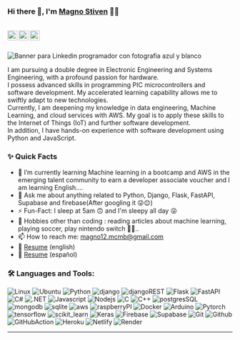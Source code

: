 ### Hi there 👋, I'm [Magno Stiven](https://github.com/Magno-12) 👨‍💻

<br/>

<a href="https://www.linkedin.com/in/magnomartinez/">
  <img align="left" alt="Magno Linkedin" width="22px" src="https://cdn.jsdelivr.net/npm/simple-icons@v3/icons/linkedin.svg" />
</a>

<a href="https://t.me/magno12cuco">
  <img align="left" alt="Magno Telegram" width="22px" src="https://cdn.jsdelivr.net/npm/simple-icons@v3/icons/telegram.svg" />
</a>


<a href="mailto:magno12.mcmb@gmail.com">
  <img align="left" alt="Magno Email" width="22px" src="https://cdn.jsdelivr.net/npm/simple-icons@v3/icons/gmail.svg" />
</a>
<br />
<br/>

![Banner para Linkedin programador con fotografia azul y blanco](https://github.com/Magno-12/Magno-12/assets/66977118/8477fdf5-b24a-4afd-93a6-cd5d759446e4)

<p>
I am pursuing a double degree in Electronic Engineering and Systems Engineering, with a profound passion for hardware. 
<br/>
I possess advanced skills in programming PIC microcontrollers and software development. My accelerated learning capability allows me to swiftly adapt to new technologies. 
<br/>  
Currently, I am deepening my knowledge in data engineering, Machine Learning, and cloud services with AWS. My goal is to apply these skills to the Internet of Things (IoT) and further software development. 
<br/>
In addition, I have hands-on experience with software development using Python and JavaScript.
</p>

### ✨ Quick Facts

- 🌱 I’m currently learning Machine learning in a bootcamp and AWS in the emerging talent community to earn a developer associate voucher and I am learning English....
- 💬 Ask me about anything related to Python, Django, Flask, FastAPI, Supabase and firebase(After googling it 😜😌)
- ⚡️ Fun-Fact: I sleep at 5am 🙃 and I'm sleepy all day 😜
- 🎿 Hobbies other than coding : reading articles about machine learning, playing soccer, play nintendo switch 🤔🤖..
- 📫 How to reach me: magno12.mcmb@gmail.com
- 📝 [Resume]([https://www.canva.com/design/DAFuPbiLVGI/HPXdqOgqYwTio-yc1aKOcA/view?utm_content=DAFuPbiLVGI&utm_campaign=designshare&utm_medium=link&utm_source=publishsharelink](https://docs.google.com/document/d/1_A98QOILiMdOHOS2bsOmyrVP7M3cB5Dc/edit?usp=sharing&ouid=113975797631634488919&rtpof=true&sd=true)) (english)
- 📝 [Resume]([https://www.canva.com/design/DAFKMCS9HD0/WMHVgToxFKMROy9vt9k0eA/view?utm_content=DAFKMCS9HD0&utm_campaign=designshare&utm_medium=link&utm_source=publishsharelink](https://docs.google.com/document/d/1_A98QOILiMdOHOS2bsOmyrVP7M3cB5Dc/edit?usp=sharing&ouid=113975797631634488919&rtpof=true&sd=true)) (español)

### 🛠️ Languages and Tools:

![Linux](https://img.shields.io/badge/Linux-FCC624?style=for-the-badge&logo=linux&logoColor=black)
![Ubuntu](https://img.shields.io/badge/Ubuntu-E95420?style=for-the-badge&logo=ubuntu&logoColor=white)
![Python](https://img.shields.io/badge/Python-3776AB?style=for-the-badge&logo=python&logoColor=white)
![django](https://img.shields.io/badge/Django-092E20?style=for-the-badge&logo=django&logoColor=white)
![djangoREST](https://img.shields.io/badge/django%20rest-ff1709?style=for-the-badge&logo=django&logoColor=white)
![Flask](https://img.shields.io/badge/Flask-000000?style=for-the-badge&logo=flask&logoColor=white)
![FastAPI](https://img.shields.io/badge/fastapi-109989?style=for-the-badge&logo=FASTAPI&logoColor=white)
![C#](https://img.shields.io/badge/C%23-239120?style=for-the-badge&logo=c-sharp&logoColor=white)
![.NET](https://img.shields.io/badge/.NET-5C2D91?style=for-the-badge&logo=.net&logoColor=white)
![Javascript](https://img.shields.io/badge/JavaScript-F7DF1E?style=for-the-badge&logo=javascript&logoColor=black)
![Nodejs](https://img.shields.io/badge/Node.js-43853D?style=for-the-badge&logo=node.js&logoColor=white)
![C](https://img.shields.io/badge/C-00599C?style=for-the-badge&logo=c&logoColor=white)
![C++](https://img.shields.io/badge/C%2B%2B-00599C?style=for-the-badge&logo=c%2B%2B&logoColor=white)
![postgresSQL](https://img.shields.io/badge/PostgreSQL-316192?style=for-the-badge&logo=postgresql&logoColor=white)
![mongodb](https://img.shields.io/badge/MongoDB-4EA94B?style=for-the-badge&logo=mongodb&logoColor=white)
![sqlite](https://img.shields.io/badge/SQLite-07405E?style=for-the-badge&logo=sqlite&logoColor=white)
![aws](https://img.shields.io/badge/Amazon_AWS-232F3E?style=for-the-badge&logo=amazon-aws&logoColor=white)
![raspberryPI](https://img.shields.io/badge/Raspberry%20Pi-A22846?style=for-the-badge&logo=Raspberry%20Pi&logoColor=white)
![Docker](https://img.shields.io/badge/Docker-2CA5E0?style=for-the-badge&logo=docker&logoColor=white)
![Arduino](https://img.shields.io/badge/Arduino-00979D?style=for-the-badge&logo=Arduino&logoColor=white)
![Pytorch](https://img.shields.io/badge/PyTorch-EE4C2C?style=for-the-badge&logo=pytorch&logoColor=white)
![tensorflow](https://img.shields.io/badge/TensorFlow-FF6F00?style=for-the-badge&logo=tensorflow&logoColor=white)
![scikit_learn](https://img.shields.io/badge/scikit_learn-F7931E?style=for-the-badge&logo=scikit-learn&logoColor=white)
![Keras](https://img.shields.io/badge/Keras-FF0000?style=for-the-badge&logo=keras&logoColor=white)
![Firebase](https://img.shields.io/badge/firebase-ffca28?style=for-the-badge&logo=firebase&logoColor=black)
![Supabase](https://img.shields.io/badge/Supabase-181818?style=for-the-badge&logo=supabase&logoColor=white)
![Git](https://img.shields.io/badge/GIT-E44C30?style=for-the-badge&logo=git&logoColor=white)
![Github](https://img.shields.io/badge/GitHub-100000?style=for-the-badge&logo=github&logoColor=white)
![GitHubAction](https://img.shields.io/badge/GitHub_Actions-2088FF?style=for-the-badge&logo=github-actions&logoColor=white)
![Heroku](https://img.shields.io/badge/Heroku-430098?style=for-the-badge&logo=heroku&logoColor=white)
![Netlify](https://img.shields.io/badge/Netlify-00C7B7?style=for-the-badge&logo=netlify&logoColor=white)
![Render](https://img.shields.io/badge/Render-46E3B7?style=for-the-badge&logo=render&logoColor=white)

<!---
Magno-12/Magno-12 is a ✨ special ✨ repository because its `README.md` (this file) appears on your GitHub profile.
You can click the Preview link to take a look at your changes.
--->

<!---
### 📟 GitHub Stats 🔝

- the statistics shown is because in my past jobs I did not use my personal account.

![Stats](https://github-readme-stats-git-masterrstaa-rickstaa.vercel.app/api?username=Magno-12&theme=dracula)
--->
<hr/>
